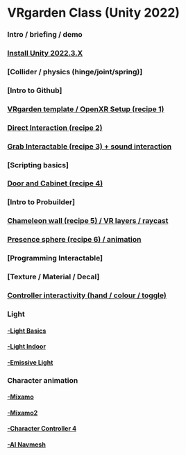 # VRgarden Class (Unity 2022)

### Intro / briefing / demo
### [Install Unity 2022.3.X](VRgarden_install2022.md)
### [Collider / physics (hinge/joint/spring)]
### [Intro to Github]
### [VRgarden template / OpenXR Setup (recipe 1)](VRgarden_recipe1.md)
### [Direct Interaction (recipe 2)](VRgarden_recipe2.md)
### [Grab Interactable (recipe 3) + sound interaction](VRgarden_recipe3.md)
### [Scripting basics]
### [Door and Cabinet (recipe 4)](VRgarden_recipe4.md)
### [Intro to Probuilder]
### [Chameleon wall (recipe 5) / VR layers / raycast](VRgarden_recipe5.md)
### [Presence sphere (recipe 6) / animation](VRgarden_recipe6.md)
### [Programming Interactable]
### [Texture / Material / Decal]
### [Controller interactivity (hand / colour / toggle)](VRgarden_controllers.md)
### Light
#### [-Light Basics](VRgarden_light.md)
#### [-Light Indoor](VRgarden_indoor.md)
#### [-Emissive Light](VRgarden_monkey.md)
### Character animation
#### [-Mixamo](VRgarden_mixamo.md)
#### [-Mixamo2](VRgarden_mixamo2.md)
#### [-Character Controller 4](VRgarden_charactercontroller4.md)
#### [-AI Navmesh](VRgarden_navmesh.md)
